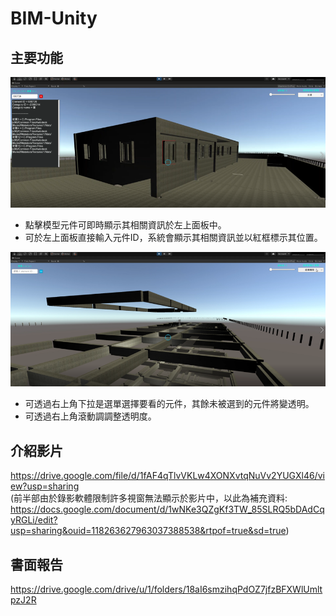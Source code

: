 # BIM-Unity

## 主要功能
![搜索與定位](./Search.png)  
* 點擊模型元件可即時顯示其相關資訊於左上面板中。
* 可於左上面板直接輸入元件ID，系統會顯示其相關資訊並以紅框標示其位置。

![調整透明度](./Trans.png)
* 可透過右上角下拉是選單選擇要看的元件，其餘未被選到的元件將變透明。
* 可透過右上角滾動調調整透明度。

## 介紹影片  
https://drive.google.com/file/d/1fAF4qTlvVKLw4XONXvtqNuVv2YUGXl46/view?usp=sharing  
(前半部由於錄影軟體限制許多視窗無法顯示於影片中，以此為補充資料: https://docs.google.com/document/d/1wNKe3QZgKf3TW_85SLRQ5bDAdCqyRGLi/edit?usp=sharing&ouid=118263627963037388538&rtpof=true&sd=true)

## 書面報告
https://drive.google.com/drive/u/1/folders/18aI6smzihqPdOZ7jfzBFXWlUmltpzJ2R

